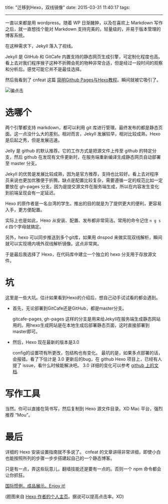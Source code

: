 title: "迁移到Hexo，双线镜像"
date: 2015-03-31 11:40:17
tags:

---

一直以来都是用 wordpress。随着 WP 日渐臃肿，以及在喜欢上 Markdown 写作之后，就一直想找个能对 Markdown 支持完美的，轻量级的，并易于版本管理的博客系统。

在这种需求下，Jekyll 落入了视线。

Jekyll 是 GitHub 和 GitCafe 内置支持的静态网页生成引擎，可定制化程度也高。看上去对我们程序猴子这种不折腾会死的物种非常合适，但是经过一段时间的观察和分析后。感觉可能它并不是最佳选择。

然后我看到了 cnfeat 这篇 [简明Github Pages与Hexo教程][link-cnfeat-hexo]。瞬间就被它吸引了。

![骗点击][img-girls]

# 选哪个

两个引擎都支持 markdown，都可以利用 git 库进行管理。最终发布的都是静态页面。这一点没什么大的差别。相对而言，Jekyll 发展较早，相对比较成熟，Hexo 是后起之秀，但是发展迅速。

Jelly 是 github 的默认推荐。它的工作方式是把源文件上传至 github 的特定分支，然后 github 在发现有文件更新时，在服务端重新编译生成静态网页自动部署至 master 分支。

Jekyll 的优势是发展比较成熟，因为是官方推荐，支持也比较好。看上去对程序员来说也更加优雅便于折腾。缺点是配置比较复杂，需要遵循一定的规范比如一定要放在 gh-pages 分支。因为是提交源文件在服务端生成，所以在内容发生变化到前端呈现会有一定延迟。

Hexo 的原作者是一名台湾的学生。推出的目的就是为了提供更大的便利，更容易入手，更方便配置。

实际上也是如此，Hexo 从安装、配置、发布都非常简洁。常用的命令记住 `n g s d` 四个字母就搞定。

另外，hexo 可以同步推送到多个git库，如果用 dnspod 来做实现双线解析，瞬间就可以实现境内境外双线解析镜像。这点非常爽。

于是最后我选择了 Hexo，在代码库中建立一个独立的 hexo 分支用于存放源文件。

# 坑

这里是一些大坑。估计如果看到Hexo的介绍后，想自己动手试试看的都会遇到。

- 首先，无论部署到GitCafe还是GitHub，都是master分支。
	
	gitcafe-pages, gh-pages 这样的分支是用来给Jekyll在服务端生成静态网站用的。用hexo生成网站是在本地生成后部署静态页面，这时直接部署到master即可。
	
- 然后，Hexo 现在最新的版本是3.0 
	
	config的设置项有所更改，包结构也有变化。
	最坑的是，如果多点部署的话，会报错。看了下估计是 3.0 更新后的bug，在 github Hexo 项目上，已经有人提了 issue，看什么时候能解决吧。
	3.0 详细的变化可以参考 [github 上的文档][link-hexo-v3].
	
# 写作工具

当然。你可以直接在简书写，然后复制到 Hexo 源文件目录。XD
Mac 平台，强烈推荐 “Mou”。
	
# 最后

详细的 Hexo 安装设置指南就不多说了。 cnfeat 的文章讲得非常详细，即使小白也能按照所列的步骤一步步搭建起自己的一个静态博客。

只是有一点，弄这些玩意儿，翻墙技能还是要有一点的。否则一个 npm 命令都会让你抓狂。

[国际惯例，成品展示。Enjoy it!][link-my-site]

(题图来自 [Hexo 作者的个人主页][link-zespia]。据说可以提高点击率。XD)
	

<!-- 链接区 -->
[link-cnfeat-hexo]: http://cnfeat.com/2014/05/10/2014-05-11-how-to-build-a-blog/
[link-ibruce-hexo]: http://ibruce.info/2013/11/22/hexo-your-blog/
[link-hexo-issue-repo]: https://github.com/hexojs/hexo/issues/1108
[link-hexo-v3]: https://github.com/hexojs/hexo/wiki/Breaking-Changes-in-Hexo-3.0
[link-my-site]: http://www.catxn.net
[link-zespia]: http://zespia.tw
[img-girls]: http://i.minus.com/ibpxy719URHw77.jpg